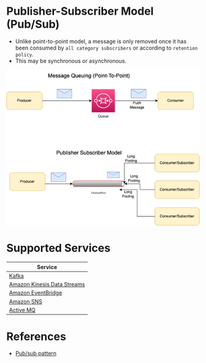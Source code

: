 # Publisher-Subscriber Model (Pub/Sub)
- Unlike point-to-point model, a message is only removed once it has been consumed by `all category subscribers` or according to `retention policy`.
- This may be synchronous or asynchronous.

![](Message-Patterns.drawio.png)

# Supported Services

| Service                                                                                    |
|--------------------------------------------------------------------------------------------|
| [Kafka](../Kafka/Readme.md)                                                                |
| [Amazon Kinesis Data Streams](../../2_AWS/5_MessageBrokerServices/AmazonKinesis/Readme.md) |
| [Amazon EventBridge](../../2_AWS/5_MessageBrokerServices/AmazonEventBridge.md)             |
| [Amazon SNS](../../2_AWS/5_MessageBrokerServices/AmazonSNS.md)                             |
| [Active MQ](../ActiveMQ.md)                                                                |

# References
- [Pub/sub pattern](https://docs.aws.amazon.com/prescriptive-guidance/latest/modernization-integrating-microservices/pub-sub.html)
